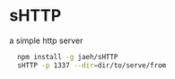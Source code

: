 # sHTTP
a simple http server
```bash
  npm install -g jaeh/sHTTP
  sHTTP -p 1337 --dir=dir/to/serve/from
```
